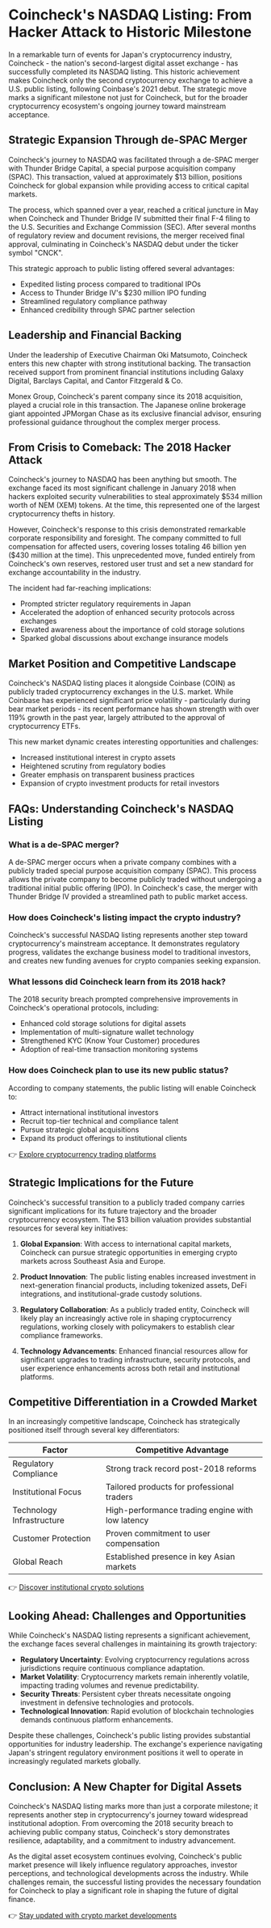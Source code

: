 # Coincheck's NASDAQ Listing: From Hacker Attack to Historic Milestone

In a remarkable turn of events for Japan's cryptocurrency industry, Coincheck - the nation's second-largest digital asset exchange - has successfully completed its NASDAQ listing. This historic achievement makes Coincheck only the second cryptocurrency exchange to achieve a U.S. public listing, following Coinbase's 2021 debut. The strategic move marks a significant milestone not just for Coincheck, but for the broader cryptocurrency ecosystem's ongoing journey toward mainstream acceptance.

## Strategic Expansion Through de-SPAC Merger

Coincheck's journey to NASDAQ was facilitated through a de-SPAC merger with Thunder Bridge Capital, a special purpose acquisition company (SPAC). This transaction, valued at approximately $13 billion, positions Coincheck for global expansion while providing access to critical capital markets.

The process, which spanned over a year, reached a critical juncture in May when Coincheck and Thunder Bridge IV submitted their final F-4 filing to the U.S. Securities and Exchange Commission (SEC). After several months of regulatory review and document revisions, the merger received final approval, culminating in Coincheck's NASDAQ debut under the ticker symbol "CNCK".

This strategic approach to public listing offered several advantages:
- Expedited listing process compared to traditional IPOs
- Access to Thunder Bridge IV's $230 million IPO funding
- Streamlined regulatory compliance pathway
- Enhanced credibility through SPAC partner selection

## Leadership and Financial Backing

Under the leadership of Executive Chairman Oki Matsumoto, Coincheck enters this new chapter with strong institutional backing. The transaction received support from prominent financial institutions including Galaxy Digital, Barclays Capital, and Cantor Fitzgerald & Co.

Monex Group, Coincheck's parent company since its 2018 acquisition, played a crucial role in this transaction. The Japanese online brokerage giant appointed JPMorgan Chase as its exclusive financial advisor, ensuring professional guidance throughout the complex merger process.

## From Crisis to Comeback: The 2018 Hacker Attack

Coincheck's journey to NASDAQ has been anything but smooth. The exchange faced its most significant challenge in January 2018 when hackers exploited security vulnerabilities to steal approximately $534 million worth of NEM (XEM) tokens. At the time, this represented one of the largest cryptocurrency thefts in history.

However, Coincheck's response to this crisis demonstrated remarkable corporate responsibility and foresight. The company committed to full compensation for affected users, covering losses totaling 46 billion yen ($430 million at the time). This unprecedented move, funded entirely from Coincheck's own reserves, restored user trust and set a new standard for exchange accountability in the industry.

The incident had far-reaching implications:
- Prompted stricter regulatory requirements in Japan
- Accelerated the adoption of enhanced security protocols across exchanges
- Elevated awareness about the importance of cold storage solutions
- Sparked global discussions about exchange insurance models

## Market Position and Competitive Landscape

Coincheck's NASDAQ listing places it alongside Coinbase (COIN) as publicly traded cryptocurrency exchanges in the U.S. market. While Coinbase has experienced significant price volatility - particularly during bear market periods - its recent performance has shown strength with over 119% growth in the past year, largely attributed to the approval of cryptocurrency ETFs.

This new market dynamic creates interesting opportunities and challenges:
- Increased institutional interest in crypto assets
- Heightened scrutiny from regulatory bodies
- Greater emphasis on transparent business practices
- Expansion of crypto investment products for retail investors

## FAQs: Understanding Coincheck's NASDAQ Listing

### What is a de-SPAC merger?
A de-SPAC merger occurs when a private company combines with a publicly traded special purpose acquisition company (SPAC). This process allows the private company to become publicly traded without undergoing a traditional initial public offering (IPO). In Coincheck's case, the merger with Thunder Bridge IV provided a streamlined path to public market access.

### How does Coincheck's listing impact the crypto industry?
Coincheck's successful NASDAQ listing represents another step toward cryptocurrency's mainstream acceptance. It demonstrates regulatory progress, validates the exchange business model to traditional investors, and creates new funding avenues for crypto companies seeking expansion.

### What lessons did Coincheck learn from its 2018 hack?
The 2018 security breach prompted comprehensive improvements in Coincheck's operational protocols, including:
- Enhanced cold storage solutions for digital assets
- Implementation of multi-signature wallet technology
- Strengthened KYC (Know Your Customer) procedures
- Adoption of real-time transaction monitoring systems

### How does Coincheck plan to use its new public status?
According to company statements, the public listing will enable Coincheck to:
- Attract international institutional investors
- Recruit top-tier technical and compliance talent
- Pursue strategic global acquisitions
- Expand its product offerings to institutional clients

👉 [Explore cryptocurrency trading platforms](https://bit.ly/okx-bonus)

## Strategic Implications for the Future

Coincheck's successful transition to a publicly traded company carries significant implications for its future trajectory and the broader cryptocurrency ecosystem. The $13 billion valuation provides substantial resources for several key initiatives:

1. **Global Expansion**: With access to international capital markets, Coincheck can pursue strategic opportunities in emerging crypto markets across Southeast Asia and Europe.

2. **Product Innovation**: The public listing enables increased investment in next-generation financial products, including tokenized assets, DeFi integrations, and institutional-grade custody solutions.

3. **Regulatory Collaboration**: As a publicly traded entity, Coincheck will likely play an increasingly active role in shaping cryptocurrency regulations, working closely with policymakers to establish clear compliance frameworks.

4. **Technology Advancements**: Enhanced financial resources allow for significant upgrades to trading infrastructure, security protocols, and user experience enhancements across both retail and institutional platforms.

## Competitive Differentiation in a Crowded Market

In an increasingly competitive landscape, Coincheck has strategically positioned itself through several key differentiators:

| Factor                | Competitive Advantage                          |
|-----------------------|-----------------------------------------------|
| Regulatory Compliance | Strong track record post-2018 reforms         |
| Institutional Focus   | Tailored products for professional traders     |
| Technology Infrastructure | High-performance trading engine with low latency |
| Customer Protection   | Proven commitment to user compensation         |
| Global Reach          | Established presence in key Asian markets      |

👉 [Discover institutional crypto solutions](https://bit.ly/okx-bonus)

## Looking Ahead: Challenges and Opportunities

While Coincheck's NASDAQ listing represents a significant achievement, the exchange faces several challenges in maintaining its growth trajectory:

- **Regulatory Uncertainty**: Evolving cryptocurrency regulations across jurisdictions require continuous compliance adaptation.
- **Market Volatility**: Cryptocurrency markets remain inherently volatile, impacting trading volumes and revenue predictability.
- **Security Threats**: Persistent cyber threats necessitate ongoing investment in defensive technologies and protocols.
- **Technological Innovation**: Rapid evolution of blockchain technologies demands continuous platform enhancements.

Despite these challenges, Coincheck's public listing provides substantial opportunities for industry leadership. The exchange's experience navigating Japan's stringent regulatory environment positions it well to operate in increasingly regulated markets globally.

## Conclusion: A New Chapter for Digital Assets

Coincheck's NASDAQ listing marks more than just a corporate milestone; it represents another step in cryptocurrency's journey toward widespread institutional adoption. From overcoming the 2018 security breach to achieving public company status, Coincheck's story demonstrates resilience, adaptability, and a commitment to industry advancement.

As the digital asset ecosystem continues evolving, Coincheck's public market presence will likely influence regulatory approaches, investor perceptions, and technological developments across the industry. While challenges remain, the successful listing provides the necessary foundation for Coincheck to play a significant role in shaping the future of digital finance.

👉 [Stay updated with crypto market developments](https://bit.ly/okx-bonus)